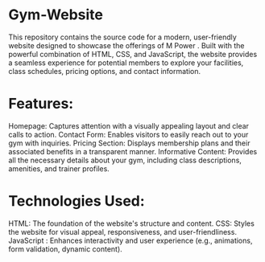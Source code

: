 # Gym-Website

This repository contains the source code for a modern, user-friendly website designed to showcase the offerings of M Power . Built with the powerful combination of HTML, CSS, and JavaScript, the website provides a seamless experience for potential members to explore your facilities, class schedules, pricing options, and contact information.

# Features:

Homepage: Captures attention with a visually appealing layout and clear calls to action.
Contact Form: Enables visitors to easily reach out to your gym with inquiries.
Pricing Section: Displays membership plans and their associated benefits in a transparent manner.
Informative Content: Provides all the necessary details about your gym, including class descriptions, amenities, and trainer profiles.

# Technologies Used:

HTML: The foundation of the website's structure and content.
CSS: Styles the website for visual appeal, responsiveness, and user-friendliness.
JavaScript : Enhances interactivity and user experience (e.g., animations, form validation, dynamic content).
